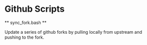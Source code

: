 Github Scripts
==============

** sync_fork.bash **

Update a series of github forks by pulling locally from upstream and pushing to the fork.
